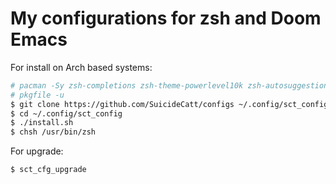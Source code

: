 # My configurations for zsh and Doom Emacs

For install on Arch based systems:
```sh
# pacman -Sy zsh-completions zsh-theme-powerlevel10k zsh-autosuggestions zsh-syntax-highlighting pkgfile git zsh emacs
# pkgfile -u
$ git clone https://github.com/SuicideCatt/configs ~/.config/sct_config
$ cd ~/.config/sct_config
$ ./install.sh
$ chsh /usr/bin/zsh
```
For upgrade:
```sh
$ sct_cfg_upgrade
```

